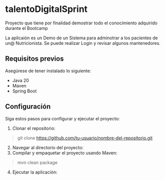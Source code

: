 # talentoDigitalSprint
Proyecto que tiene por finalidad demostrar todo el conocimiento adquirido durante el Bootcamp

La aplicaión es un Demo de un Sistema para adminotrar a los pacientes de un@ Nutricionista.
Se puede realizar Login y revisar algunos mantenedores.


## Requisitos previos

Asegúrese de tener instalado lo siguiente:

- Java 20 
- Maven
- Spring Boot

## Configuración

Siga estos pasos para configurar y ejecutar el proyecto:

1. Clonar el repositorio:
> git clone https://github.com/tu-usuario/nombre-del-repositorio.git
2. Navegar al directorio del proyecto:
3. Compilar y empaquetar el proyecto usando Maven:
> mvn clean package
4. Ejecutar la aplicación:
